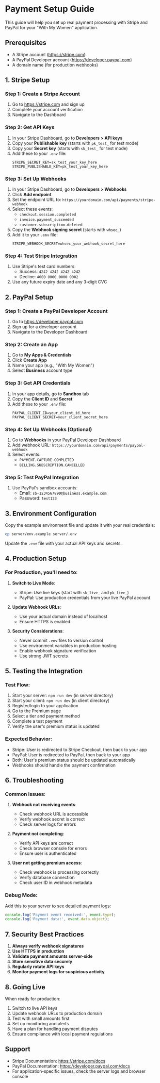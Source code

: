 # Payment Setup Guide

This guide will help you set up real payment processing with Stripe and PayPal for your "With My Women" application.

## Prerequisites

- A Stripe account (https://stripe.com)
- A PayPal Developer account (https://developer.paypal.com)
- A domain name (for production webhooks)

## 1. Stripe Setup

### Step 1: Create a Stripe Account
1. Go to https://stripe.com and sign up
2. Complete your account verification
3. Navigate to the Dashboard

### Step 2: Get API Keys
1. In your Stripe Dashboard, go to **Developers > API keys**
2. Copy your **Publishable key** (starts with `pk_test_` for test mode)
3. Copy your **Secret key** (starts with `sk_test_` for test mode)
4. Add these to your `.env` file:
   ```
   STRIPE_SECRET_KEY=sk_test_your_key_here
   STRIPE_PUBLISHABLE_KEY=pk_test_your_key_here
   ```

### Step 3: Set Up Webhooks
1. In your Stripe Dashboard, go to **Developers > Webhooks**
2. Click **Add endpoint**
3. Set the endpoint URL to: `https://yourdomain.com/api/payments/stripe-webhook`
4. Select these events:
   - `checkout.session.completed`
   - `invoice.payment_succeeded`
   - `customer.subscription.deleted`
5. Copy the **Webhook signing secret** (starts with `whsec_`)
6. Add it to your `.env` file:
   ```
   STRIPE_WEBHOOK_SECRET=whsec_your_webhook_secret_here
   ```

### Step 4: Test Stripe Integration
1. Use Stripe's test card numbers:
   - Success: `4242 4242 4242 4242`
   - Decline: `4000 0000 0000 0002`
2. Use any future expiry date and any 3-digit CVC

## 2. PayPal Setup

### Step 1: Create a PayPal Developer Account
1. Go to https://developer.paypal.com
2. Sign up for a developer account
3. Navigate to the Developer Dashboard

### Step 2: Create an App
1. Go to **My Apps & Credentials**
2. Click **Create App**
3. Name your app (e.g., "With My Women")
4. Select **Business** account type

### Step 3: Get API Credentials
1. In your app details, go to **Sandbox** tab
2. Copy the **Client ID** and **Secret**
3. Add these to your `.env` file:
   ```
   PAYPAL_CLIENT_ID=your_client_id_here
   PAYPAL_CLIENT_SECRET=your_client_secret_here
   ```

### Step 4: Set Up Webhooks (Optional)
1. Go to **Webhooks** in your PayPal Developer Dashboard
2. Add webhook URL: `https://yourdomain.com/api/payments/paypal-webhook`
3. Select events:
   - `PAYMENT.CAPTURE.COMPLETED`
   - `BILLING.SUBSCRIPTION.CANCELLED`

### Step 5: Test PayPal Integration
1. Use PayPal's sandbox accounts:
   - Email: `sb-1234567890@business.example.com`
   - Password: `test123`

## 3. Environment Configuration

Copy the example environment file and update it with your real credentials:

```bash
cp server/env.example server/.env
```

Update the `.env` file with your actual API keys and secrets.

## 4. Production Setup

### For Production, you'll need to:

1. **Switch to Live Mode**:
   - Stripe: Use live keys (start with `sk_live_` and `pk_live_`)
   - PayPal: Use production credentials from your live PayPal account

2. **Update Webhook URLs**:
   - Use your actual domain instead of localhost
   - Ensure HTTPS is enabled

3. **Security Considerations**:
   - Never commit `.env` files to version control
   - Use environment variables in production hosting
   - Enable webhook signature verification
   - Use strong JWT secrets

## 5. Testing the Integration

### Test Flow:
1. Start your server: `npm run dev` (in server directory)
2. Start your client: `npm run dev` (in client directory)
3. Register/login to your application
4. Go to the Premium page
5. Select a tier and payment method
6. Complete a test payment
7. Verify the user's premium status is updated

### Expected Behavior:
- Stripe: User is redirected to Stripe Checkout, then back to your app
- PayPal: User is redirected to PayPal, then back to your app
- Both: User's premium status should be updated automatically
- Webhooks should handle the payment confirmation

## 6. Troubleshooting

### Common Issues:

1. **Webhook not receiving events**:
   - Check webhook URL is accessible
   - Verify webhook secret is correct
   - Check server logs for errors

2. **Payment not completing**:
   - Verify API keys are correct
   - Check browser console for errors
   - Ensure user is authenticated

3. **User not getting premium access**:
   - Check webhook is processing correctly
   - Verify database connection
   - Check user ID in webhook metadata

### Debug Mode:
Add this to your server to see detailed payment logs:
```javascript
console.log('Payment event received:', event.type);
console.log('Payment data:', event.data.object);
```

## 7. Security Best Practices

1. **Always verify webhook signatures**
2. **Use HTTPS in production**
3. **Validate payment amounts server-side**
4. **Store sensitive data securely**
5. **Regularly rotate API keys**
6. **Monitor payment logs for suspicious activity**

## 8. Going Live

When ready for production:

1. Switch to live API keys
2. Update webhook URLs to production domain
3. Test with small amounts first
4. Set up monitoring and alerts
5. Have a plan for handling payment disputes
6. Ensure compliance with local payment regulations

## Support

- Stripe Documentation: https://stripe.com/docs
- PayPal Documentation: https://developer.paypal.com/docs
- For application-specific issues, check the server logs and browser console 